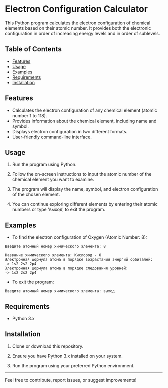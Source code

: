 
# Electron Configuration Calculator
This Python program calculates the electron configuration of chemical elements based on their atomic number. It provides both the electronic configuration in order of increasing energy levels and in order of sublevels.

## Table of Contents

- [Features](#features)
- [Usage](#usage)
- [Examples](#examples)
- [Requirements](#requirements)
- [Installation](#installation)

## Features

- Calculates the electron configuration of any chemical element (atomic number 1 to 118).
- Provides information about the chemical element, including name and symbol.
- Displays electron configuration in two different formats.
- User-friendly command-line interface.

## Usage

1. Run the program using Python.

2. Follow the on-screen instructions to input the atomic number of the chemical element you want to examine.

3. The program will display the name, symbol, and electron configuration of the chosen element.

4. You can continue exploring different elements by entering their atomic numbers or type 'выход' to exit the program.

## Examples

- To find the electron configuration of Oxygen (Atomic Number: 8):

```
Введите атомный номер химического элемента: 8

Название химического элемента: Кислород - O
Электронная формула атома в порядке возрастания энергий орбиталей:
-> 1s2 2s2 2p4
Электронная формула атома в порядке следования уровней:
-> 1s2 2s2 2p4
```

- To exit the program:

```
Введите атомный номер химического элемента: выход
```

## Requirements

- Python 3.x

## Installation

1. Clone or download this repository.

2. Ensure you have Python 3.x installed on your system.

3. Run the program using your preferred Python environment.


---

Feel free to contribute, report issues, or suggest improvements!